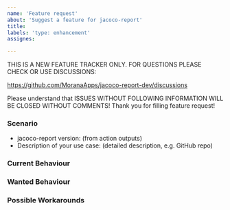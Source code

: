 ```yaml
---
name: 'Feature request'
about: 'Suggest a feature for jacoco-report'
title:
labels: 'type: enhancement'
assignes:

---
```

    
THIS IS A NEW FEATURE TRACKER ONLY. FOR QUESTIONS PLEASE CHECK OR USE DISCUSSIONS:

https://github.com/MoranaApps/jacoco-report-dev/discussions

Please understand that
ISSUES WITHOUT FOLLOWING INFORMATION WILL BE CLOSED WITHOUT COMMENTS!
Thank you for filling feature request!

### Scenario

* jacoco-report version: (from action outputs)
* Description of your use case: (detailed description, e.g. GitHub repo)

### Current Behaviour

### Wanted Behaviour

### Possible Workarounds
